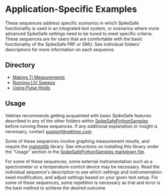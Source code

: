 # Application-Specific Examples

These sequences address specific scenarios in which SpikeSafe functionality is used in an integrated test system, or scenarios where more advanced SpikeSafe settings need to be tuned to meet specific criteria. These sequences are for users that are comfortable with the basic functionality of the SpikeSafe PRF or SMU. See individual folders' descriptions for more information on each sequence.

## Directory
- [Making Tj Measurements](making_tj_measurements)
- [Running LIV Sweeps](running_liv_sweeps)
- [Using Pulse Holds](using_pulse_holds)

## Usage

Vektrex recommends getting acquainted with basic SpikeSafe features described in any of the other folders within [SpikeSafePythonSamples](/../../) before running these sequences. If any additional explanation or insight is necessary, contact support@vektrex.com. 

Some of these sequences involve graphing measurement results, and require the [matplotlib](https://matplotlib.org/) library. See intructions on installing this library under the "Usage" section in the [SpikeSafePythonSamples markdown file](/README.md#usage).

For some of these sequences, some external instrumentation such as a spectrometer or a temperature-control device may be necessary. Read the individual sequence's description to see which settings and instrumentation need modification, and adjust settings based on your given test setup. For some of these sequences, some repetition is necessary as trial and error is the best method to achieve the desired outcome.

